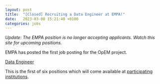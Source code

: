 ```yaml
---
layout: post
title:  "[Closed] Recruiting a Data Engineer at EMPA!"
date:   2023-03-08 15:21:40 +0100
categories: jobs
---
```


*Update: The EMPA position is no longer accepting applicants. Watch this site for upcoming positions.*

EMPA has posted the first job posting for the OpEM project.

[Data Engineer](https://apply.refline.ch/673276/1713/pub/3/index.html)

This is the first of six positions which will come available at
[participating institutions](/members).
